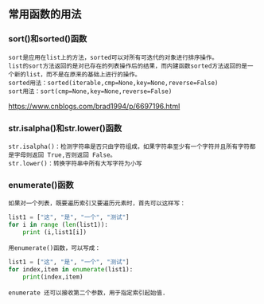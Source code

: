 ## 常用函数的用法
### sort()和sorted()函数
    sort是应用在list上的方法，sorted可以对所有可迭代的对象进行排序操作。
    list的sort方法返回的是对已存在的列表操作后的结果，而内建函数sorted方法返回的是一个新的list，而不是在原来的基础上进行的操作。
    sorted用法：sorted(iterable,cmp=None,key=None,reverse=False)
    sort用法：sort(cmp=None,key=None,reverse=False)
   <https://www.cnblogs.com/brad1994/p/6697196.html>
### str.isalpha()和str.lower()函数
    str.isalpha()：检测字符串是否只由字符组成，如果字符串至少有一个字符并且所有字符都是字母则返回 True,否则返回 False。
    str.lower()：转换字符串中所有大写字符为小写
### enumerate()函数
    如果对一个列表，既要遍历索引又要遍历元素时，首先可以这样写：
```python
list1 = ["这", "是", "一个", "测试"]
for i in range (len(list1)):
    print (i,list1[i])
```
    用enumerate()函数，可以写成：
```python
list1 = ["这", "是", "一个", "测试"]
for index,item in enumerate(list1):
    print(index,item)
```
    enumerate 还可以接收第二个参数，用于指定索引起始值.
    
    
    
